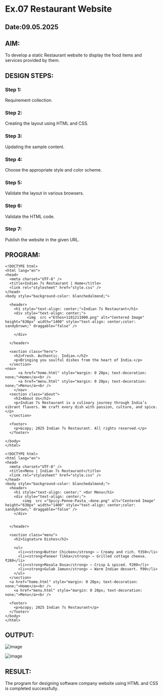 # Ex.07 Restaurant Website
## Date:09.05.2025

## AIM:
To develop a static Restaurant website to display the food items and services provided by them.

## DESIGN STEPS:

### Step 1:
Requirement collection.

### Step 2:
Creating the layout using HTML and CSS.

### Step 3:
Updating the sample content.

### Step 4:
Choose the appropriate style and color scheme.

### Step 5:
Validate the layout in various browsers.

### Step 6:
Validate the HTML code.

### Step 7:
Publish the website in the given URL.

## PROGRAM:
`````
<!DOCTYPE html>
<html lang="en">
<head>
  <meta charset="UTF-8" />
  <title>Indian 7s Restaurant | Home</title>
  <link rel="stylesheet" href="style.css" />
</head>
<body style="background-color: blanchedalmond;">
  
  <header>
    <h1 style="text-align: center;">Indian 7s Restaurant</h1>
    <div style="text-align: center;">
          <img  src ="Ethos+1101211900.png" alt="Centered Image" height="630px" width="1400" style="text-align: center;color: sandybrown;" draggable="false" />

    </div>
    
  </header>

  <section class="hero">
    <h2>Fresh. Authentic. Indian.</h2>
    <p>Bringing you soulful dishes from the heart of India.</p>
  </section>
<nav>
      <a href="home.html" style="margin: 0 20px; text-decoration: none;">Home</a><br />
      <a href="menu.html" style="margin: 0 20px; text-decoration: none;">Menu</a><br />
    </nav>
  <section class="about">
    <h2>About Us</h2>
    <p>Indian 7s Restaurant is a culinary journey through India’s vibrant flavors. We craft every dish with passion, culture, and spice.</p>
  </section>

  <footer>
    <p>&copy; 2025 Indian 7s Restaurant. All rights reserved.</p>
  </footer>

</body>
</html>
``````
`````
<!DOCTYPE html>
<html lang="en">
<head>
  <meta charset="UTF-8" />
  <title>Menu | Indian 7s Restaurant</title>
  <link rel="stylesheet" href="style.css" />
</head>
<body style="background-color: blanchedalmond;">
  <header>
    <h1 style="text-align: center;" >Our Menu</h1>
    <div style="text-align: center;">
        <img  src ="Spicy-Penne-Pasta_-done.png" alt="Centered Image" height="630px" width="1400" style="text-align: center;color: sandybrown;" draggable="false" />
    </div>
    
    
  </header>

  <section class="menu">
    <h2>Signature Dishes</h2>

    <ul>
      <li><strong>Butter Chicken</strong> – Creamy and rich. ₹350</li>
      <li><strong>Paneer Tikka</strong> – Grilled cottage cheese. ₹280</li>
      <li><strong>Masala Dosa</strong> – Crisp & spiced. ₹200</li>
      <li><strong>Gulab Jamun</strong> – Warm Indian dessert. ₹90</li>
    </ul>
  </section>
  <a href="home.html" style="margin: 0 20px; text-decoration: none;">Home</a><br />
    <a href="menu.html" style="margin: 0 20px; text-decoration: none;">Menu</a><br />

  <footer>
    <p>&copy; 2025 Indian 7s Restaurant</p>
  </footer>
</body>
</html>
``````


## OUTPUT:
![image](https://github.com/user-attachments/assets/1a59188d-a094-4bc0-b24f-bc817ae5f8eb)

![image](https://github.com/user-attachments/assets/06fd4846-a07a-4d91-a4bc-63d630608284)




## RESULT:
The program for designing software company website using HTML and CSS is completed successfully.
